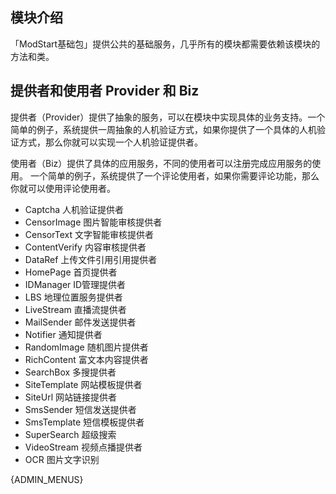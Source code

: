 ## 模块介绍

「ModStart基础包」提供公共的基础服务，几乎所有的模块都需要依赖该模块的方法和类。

## 提供者和使用者 Provider 和 Biz

提供者（Provider）提供了抽象的服务，可以在模块中实现具体的业务支持。一个简单的例子，系统提供一周抽象的人机验证方式，如果你提供了一个具体的人机验证方式，那么你就可以实现一个人机验证提供者。

使用者（Biz）提供了具体的应用服务，不同的使用者可以注册完成应用服务的使用。 一个简单的例子，系统提供了一个评论使用者，如果你需要评论功能，那么你就可以使用评论使用者。

- Captcha 人机验证提供者
- CensorImage 图片智能审核提供者
- CensorText 文字智能审核提供者
- ContentVerify 内容审核提供者
- DataRef 上传文件引用引用提供者
- HomePage 首页提供者
- IDManager ID管理提供者
- LBS 地理位置服务提供者
- LiveStream 直播流提供者
- MailSender 邮件发送提供者
- Notifier 通知提供者
- RandomImage 随机图片提供者
- RichContent 富文本内容提供者
- SearchBox 多搜提供者
- SiteTemplate 网站模板提供者
- SiteUrl 网站链接提供者
- SmsSender 短信发送提供者
- SmsTemplate 短信模板提供者
- SuperSearch 超级搜索
- VideoStream 视频点播提供者
- OCR 图片文字识别


{ADMIN_MENUS}

